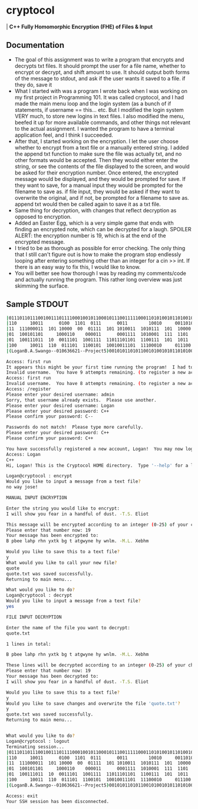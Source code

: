 # cryptocol
| **C++ Fully Homomorphic Encryption (FHE) of Files &amp; Input**


## Documentation

+ The goal of this assignment was to write a program that encrypts and decrypts txt files.  It should prompt the user for a file name, whether to encrypt or decrypt, and shift amount to use.  It should output both forms of the message to stdout, and ask if the user wants it saved to a file.  if they do, save it
+ What I started with was a program I wrote back when I was working on my first project in Programming 101.  It was called cryptocol, and I had made the main menu loop and the login system (as a bunch of if statements, if username == this... etc.  But I modified the login system VERY much, to store new logins in text files.  I also modified the menu, beefed it up for more available commands, and other things not relevant to the actual assignment.  I wanted the program to have a terminal application feel, and I think I succeeded.
+ After that, I started working on the encryption.  I let the user choose whether to encrypt from a text file or a manually entered string.  I added the append txt function to make sure the file was actually txt, and no other formats would be accepted.  Then they would either enter the string, or see the contents of the file displayed to the screen, and would be asked for their encryption number.  Once entered, the encrypted message would be displayed, and they would be prompted for save.  If they want to save, for a manual input they would be prompted for the filename to save as.  if file input, they would be asked if they want to overwrite the original, and if not, be prompted for a filename to save as.  append txt would then be called again to save it as a txt file.
+ Same thing for decryption, with changes that reflect decryption as opposed to encryption.
+ Added an Easter Egg, which is a very simple game that ends with finding an encrypted note, which can be decrypted for a laugh.  SPOILER ALERT: the encryption number is 19, which is at the end of the encrypted message.
+ I tried to be as thorough as possible for error checking.  The only thing that I still can't figure out is how to make the program stop endlessly looping after entering something other than an integer for a cin >> int.  If there is an easy way to fix this, I would like to know.
+ You will better see how thorough I was by reading my comments/code and actually running the program.  This rather long overview was just skimming the surface.

## Sample STDOUT

```sh
|0111011011100100111011110001001011000101110011111000110101001011010010110101110000101101001|
|110     10011      0100  1101  0111      0011        10010     0011010100010110111010011011|
|11  111000011  101 10000  00  01111  101 1010011  1010111  101  10000    1100   00011 10111|
|01  100101101     1000110    000011      0001111  1010001  111  1101  100111 101 |011 11101|
|01  100111011  10  0011101  1001111  11011101101  1100111  101  1011  011111 101 |111 10100|
|100     10011  110  011101  1100101  10010011101  11100010     011100    1000   01101    11|
|(LoganB.A.Swango--010636621--Project5)00101011010110010100101011010100101110101011111101010|

Access: first run
It appears this might be your first time running the program!  I had to create a new database for you!  Please try again.
Invalid username.  You have 9 attempts remaining. (to register a new account, please type '/register')
Access: first run
Invalid username.  You have 8 attempts remaining. (to register a new account, please type '/register')
Access: /register
Please enter your desired username: admin
Sorry, that username already exists.  Please use another.
Please enter your desired username: Logan
Please enter your desired password: C++
Please confirm your password: C--

Passwords do not match!  Please type more carefully.
Please enter your desired password: C++
Please confirm your password: C++

You have successfully registered a new account, Logan!  You may now login.
Access: Logan
C++
Hi, Logan! This is the Cryptocol HOME directory.  Type '--help' for a list of commands.

Logan@cryptocol : encrypt
Would you like to input a message from a text file?
no way jose!

MANUAL INPUT ENCRYPTION

Enter the string you would like to encrypt:
I will show you fear in a handful of dust. -T.S. Eliot

This message will be encrypted according to an integer (0-25) of your choice.
Please enter that number now: 19
Your message has been encrypted to:
B pbee lahp rhn yxtk bg t atgwyne hy wnlm. -M.L. Xebhm

Would you like to save this to a text file?
y
What would you like to call your new file?
quote
quote.txt was saved successfully.
Returning to main menu...

What would you like to do?
Logan@cryptocol : decrypt
Would you like to input a message from a text file?
yes

FILE INPUT DECRYPTION

Enter the name of the file you want to decrypt:
quote.txt

1 lines in total:

B pbee lahp rhn yxtk bg t atgwyne hy wnlm. -M.L. Xebhm

These lines will be decrypted according to an integer (0-25) of your choice.
Please enter that number now: 19
Your message has been decrypted to:
I will show you fear in a handful of dust. -T.S. Eliot

Would you like to save this to a text file?
y
Would you like to save changes and overwrite the file 'quote.txt'?
y
quote.txt was saved successfully.
Returning to main menu...


What would you like to do?
Logan@cryptocol : logout
Terminating session...
|0111011011100100111011110001001011000101110011111000110101001011010010110101110000101101001|
|110     10011      0100  1101  0111      0011        10010     0011010100010110111010011011|
|11  111000011  101 10000  00  01111  101 1010011  1010111  101  10000    1100   00011 10111|
|01  100101101     1000110    000011      0001111  1010001  111  1101  100111 101 |011 11101|
|01  100111011  10  0011101  1001111  11011101101  1100111  101  1011  011111 101 |111 10100|
|100     10011  110  011101  1100101  10010011101  11100010     011100    1000   01101    11|
|(LoganB.A.Swango--010636621--Project5)00101011010110010100101011010100101110101011111101010|

Access: exit
Your SSH session has been disconnected.
```
